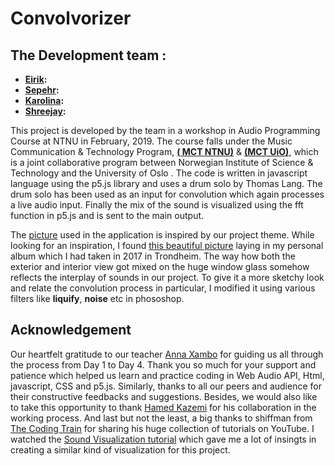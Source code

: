 # Convolvorizer

## The Development team :
* **[Eirik](https://www.facebook.com/eirikdahl):** 
* **[Sepehr](https://sepehrhaghighi.com):** 
* **[Karolina](https://cv2c.noblogs.org/):** 
* **[Shreejay](https://shreejayshrestha.wixsite.com/musical-portfolio):** 

This project is developed by the team in a workshop in Audio Programming Course at NTNU in February, 2019. The course falls under 
the Music Communication & Technology Program, **[( MCT NTNU)](https://www.ntnu.edu/studies/mmct)** & **[(MCT UiO)](https://www.uio.no/english/studies/programmes/mct-master/)**, which is a joint collaborative program between Norwegian Institute of Science & Technology and the University of Oslo . The code is written in javascript language using the p5.js library and uses a drum solo by Thomas Lang. The drum solo has been used as an input for convolution which again processes a live audio input. Finally the mix of the sound is visualized using the fft function in p5.js and is sent to the main output.

The [picture](https://github.com/shreejayshrestha/Convolvorizer/blob/master/image3.jpg) used in the application is inspired by our project theme. While looking for an inspiration, I found [this beautiful picture](https://github.com/shreejayshrestha/Convolvorizer/blob/master/original-pic.jpg) laying in my personal album which I had taken in 2017 in Trondheim. The way how both the exterior and interior view got mixed on the huge window glass somehow reflects the interplay of sounds in our project. To give it a more sketchy look and relate the convolution process in particular, I modified it using various filters like **liquify**, **noise** etc in phososhop.

## Acknowledgement
Our heartfelt gratitude to our teacher [Anna Xambo](https://github.com/axambo) for guiding us all through the process from Day 1 to Day 4. Thank you 
so much for your support and patience which helped us learn and practice coding in Web Audio API, Html, javascript, CSS and p5.js. 
Similarly, thanks to all our peers and audience for their constructive feedbacks and suggestions.
Besides, we would also like to take this opportunity to thank [Hamed Kazemi](https://www.facebook.com/hamed.kazemi) for his collaboration 
in the working process. And last but not the least, a big thanks to shiffman from [The Coding Train](https://www.youtube.com/channel/UCvjgXvBlbQiydffZU7m1_aw)
for sharing his huge collection of tutorials on YouTube. I watched the [Sound Visualization tutorial](https://www.youtube.com/watch?v=2O3nm0Nvbi4) which gave me
a lot of insingts in creating a similar kind of visualization for this project.


